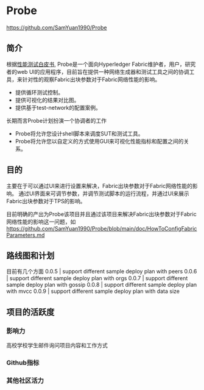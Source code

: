 # Probe
<!-- 合适的项目名称（非暴力、色情、歧视，符合相关国家法规规定）-->
https://github.com/SamYuan1990/Probe
<!-- 如果项目主要的托管平台不是Github，需要在Github.com建立mirror镜像，并提供链接 -->
<!-- 项目内容的要求
- 开源许可证License：Apache 2.0或兼容协议
- 完整的Readme
- 贡献流程Contribution guideline
- 持续集成（文档类项目除外）
- commit需要有sign-off
-->

## 简介
根据[性能测试白皮书](https://www.hyperledger.org/learn/publications/blockchain-performance-metrics), Probe是一个面向Hyperledger Fabric维护者，用户，研究者的web UI的应用程序，目前旨在提供一种网络生成器和测试工具之间的协调工具，来针对性的观察Fabric出块参数对于Fabric网络性能的影响。

- 提供循环测试控制。
- 提供可视化的结果对比图。
- 提供基于test-network的配置案例。

长期而言Probe计划扮演一个协调者的工作

- Probe将允许您设计shell脚本来调度SUT和测试工具。
- Probe将允许您以自定义的方式使用GUI来可视化性能指标和配置之间的关系。

## 目的
<!-- 相比于其他项目，这个项目不同之处在哪？ -->
<!-- 解决了什么痛点？-->
主要在于可以通过UI来进行设置来解决，Fabric出块参数对于Fabric网络性能的影响。
通过UI界面来可调节参数，并调节测试脚本的运行流程，并通过UI来展示Fabric出块参数对于TPS的影响。
<!-- 是否开辟了具有前瞻性和预见性的领域？或者有清晰明确的产出物？ -->
目前明确的产出为Probe该项目并且通过该项目来解决Fabric出块参数对于Fabric网络性能的影响这一问题，如
https://github.com/SamYuan1990/Probe/blob/main/doc/HowToConfigFabricParameters.md

## 路线图和计划
目前有几个方面
0.0.5 | support different sample deploy plan with peers
0.0.6 | support different sample deploy plan with orgs
0.0.7 | support different sample deploy plan with gossip
0.0.8 | support different sample deploy plan with mvcc
0.0.9 | support different sample deploy plan with data size

## 项目的活跃度
### 影响力
<!-- 请尽可能提供项目被引用，参考的链接 -->
高校学校学生邮件询问项目内容和工作方式

### Github指标
<!-- 在评审的过程中，评委会翻阅Github的硬性活跃度指标 -->
<!-- 包括clones，Fork，Stars，Issues，Discussions，维护者maintainers，来自贡献者的commits -->

### 其他社区活力
<!-- Github之外或者自身难以统计的数据，如其他社群（微信，RocketChat，新媒体，视频平台），讨论（微博，Twitter话题）等等 -->
